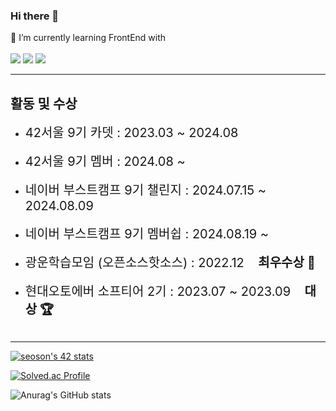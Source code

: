 ### Hi there 👋

🌱 I’m currently learning FrontEnd with <br/>
<br/>
<img src="https://img.shields.io/badge/JavaScript-F7DF1E?style=for-the-badge&logo=JavaScript&logoColor=white">
<img src="https://img.shields.io/badge/typescript-3178C6?style=for-the-badge&logo=Typescript&logoColor=white">
<img src="https://img.shields.io/badge/React-61DAFB?style=for-the-badge&logo=React&logoColor=white">




<!--
**Hosung99/Hosung99** is a ✨ _special_ ✨ repository because its `README.md` (this file) appears on your GitHub profile.

Here are some ideas to get you started:

- 🔭 I’m currently working on ...
- 👯 I’m looking to collaborate on ...
- 🤔 I’m looking for help with ...
- 💬 Ask me about ...
- 📫 How to reach me: ...
- 😄 Pronouns: ...
- ⚡ Fun fact: ...
-->
<hr>

<h2>활동 및 수상</h1>
<ul>
  <li><span style="font-size:20px;">42서울 9기 카뎃 : 2023.03 ~ 2024.08</span></li>
  <br/>
  <li><span style="font-size:20px;">42서울 9기 멤버 : 2024.08 ~ </span></li>
  <br/>
  <li><span style="font-size:20px;">네이버 부스트캠프 9기 챌린지 : 2024.07.15 ~  2024.08.09</span></li>
  <br/>
  <li><span style="font-size:20px;">네이버 부스트캠프 9기 멤버쉽 : 2024.08.19 ~ </span></li>
  <br/>
  <li><span style="font-size:20px;">광운학습모임 (오픈소스핫소스) : 2022.12 &nbsp&nbsp&nbsp<strong>최우수상 🏅</strong></span></li>
  <br/>
  <li><span style="font-size:20px;">현대오토에버 소프티어 2기 : 2023.07 ~ 2023.09 &nbsp&nbsp&nbsp<strong>대상 🏆</strong></span></li>
<br>
</ul>
<hr>

[![seoson's 42 stats](https://badge42.coday.fr/api/v2/clt8rqcc21450401p4a4u6sut1/stats?cursusId=21&coalitionId=86)](https://github.com/Coday-meric/badge42)


[![Solved.ac Profile](http://mazassumnida.wtf/api/v2/generate_badge?boj=dooduji)](https://solved.ac/dooduji/)


![Anurag's GitHub stats](https://github-readme-stats.vercel.app/api?username=Hosung99&show_icons=true&theme=radical)
